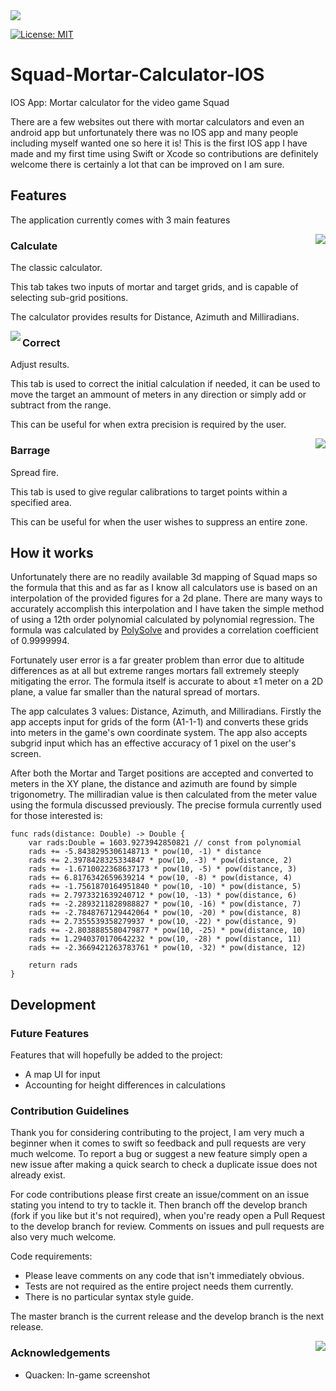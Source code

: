 <img src="https://i.imgur.com/p4Sh42i.jpg"/>

[![License: MIT](https://img.shields.io/badge/License-MIT-green.svg)](https://opensource.org/licenses/MIT)

# Squad-Mortar-Calculator-IOS
IOS App: Mortar calculator for the video game Squad

There are a few websites out there with mortar calculators and even an android app but unfortunately there was no IOS app and many
people including myself wanted one so here it is! This is the first IOS app I have made and my first time using Swift or
Xcode so contributions are definitely welcome there is certainly a lot that can be improved on I am sure.

## Features
The application currently comes with 3 main features

<img src="https://i.imgur.com/PWT1vBAt.jpg" align="right" />

### Calculate
The classic calculator.

This tab takes two inputs of mortar and target grids, and is capable of selecting sub-grid positions.

The calculator provides results for Distance, Azimuth and Milliradians.

<img src="https://i.imgur.com/RfvVjDtt.jpg" align="left" />

### Correct
Adjust results.

This tab is used to correct the initial calculation if needed, it can be used to move the target an ammount of meters in any direction or simply add or subtract from the range.

This can be useful for when extra precision is required by the user.

<img src="https://i.imgur.com/z8UEeijt.jpg" align="right" />

### Barrage
Spread fire.

This tab is used to give regular calibrations to target points within a specified area.

This can be useful for when the user wishes to suppress an entire zone.

## How it works

Unfortunately there are no readily available 3d mapping of Squad maps so the formula that this and as far as I know all calculators use
is based on an interpolation of the provided figures for a 2d plane. There are many ways to accurately accomplish this interpolation and
I have taken the simple method of using a 12th order polynomial calculated by polynomial regression. The formula was calculated by
[PolySolve](http://www.arachnoid.com/polysolve) and provides a correlation coefficient of 0.9999994.

Fortunately user error is a far greater problem than error due to altitude differences as at all but extreme ranges mortars fall extremely
steeply mitigating the error. The formula itself is accurate to about ±1 meter on a 2D plane, a value far smaller than the natural spread
of mortars.

The app calculates 3 values: Distance, Azimuth, and Milliradians. Firstly the app accepts input for grids of the form (A1-1-1) and converts
these grids into meters in the game's own coordinate system. The app also accepts subgrid input which has an effective accuracy of 1 pixel
on the user's screen.

After both the Mortar and Target positions are accepted and converted to meters in the XY plane, the distance and azimuth are found
by simple trigonometry. The milliradian value is then calculated from the meter value using the formula discussed previously. The precise
formula currently used for those interested is:
>
    func rads(distance: Double) -> Double {
        var rads:Double = 1603.9273942850821 // const from polynomial
        rads += -5.8438295306148713 * pow(10, -1) * distance
        rads += 2.3978428325334847 * pow(10, -3) * pow(distance, 2)
        rads += -1.6710022368637173 * pow(10, -5) * pow(distance, 3)
        rads += 6.8176342659639214 * pow(10, -8) * pow(distance, 4)
        rads += -1.7561870164951840 * pow(10, -10) * pow(distance, 5)
        rads += 2.7973321639240712 * pow(10, -13) * pow(distance, 6)
        rads += -2.2893211828988827 * pow(10, -16) * pow(distance, 7)
        rads += -2.7848767129442064 * pow(10, -20) * pow(distance, 8)
        rads += 2.7355539358279937 * pow(10, -22) * pow(distance, 9)
        rads += -2.8038885580479877 * pow(10, -25) * pow(distance, 10)
        rads += 1.2940370170642232 * pow(10, -28) * pow(distance, 11)
        rads += -2.3669421263783761 * pow(10, -32) * pow(distance, 12)

        return rads
    }
    
## Development

### Future Features
Features that will hopefully be added to the project:
- A map UI for input
- Accounting for height differences in calculations

### Contribution Guidelines

Thank you for considering contributing to the project, I am very much a beginner when it comes to swift so feedback and pull requests are
very much welcome. To report a bug or suggest a new feature simply open a new issue after making a
quick search to check a duplicate issue does not already exist.

For code contributions please first create an issue/comment on an issue stating you intend to try to tackle it. Then branch off the develop branch (fork if you like but it's not required), when you're ready open a Pull Request to the develop branch for review. Comments on issues and pull requests are also very much welcome.

Code requirements:
- Please leave comments on any code that isn't immediately obvious.
- Tests are not required as the entire project needs them currently.
- There is no particular syntax style guide.

The master branch is the current release and the develop branch is the next release.

<img src="https://i.imgur.com/e0Hxbwp.png" align="right" />

### Acknowledgements
- Quacken: In-game screenshot
